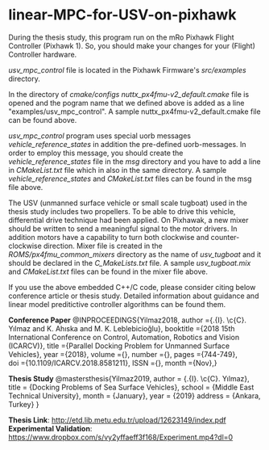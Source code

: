# linear-MPC-for-USV-on-pixhawk

During the thesis study, this program run on the mRo Pixhawk Flight Controller (Pixhawk 1). So, you should make your changes for your (Flight) Controller hardware.

_usv_mpc_control_ file is located in the Pixhawk Firmware's _src/examples_ directory.

In the directory of _cmake/configs_ _nuttx_px4fmu-v2_default.cmake_ file is opened and the pogram name that we defined above is added as a line "examples/usv_mpc_control". A sample nuttx_px4fmu-v2_default.cmake file can be found above.

_usv_mpc_control_ program uses special uorb messages _vehicle_reference_states_ in addition the pre-defined uorb-messages. In order to employ this message, you should create the _vehicle_reference_states_ file in the _msg_ directory and you have to add a line in _CMakeList.txt_ file which in also in the same directory. A sample _vehicle_reference_states_ and _CMakeList.txt_ files can be found in the msg file above.

The USV (unmanned surface vehicle or small scale tugboat) used in the thesis study includes two propellers. To be able to drive this vehicle, differential drive technique had been applied. On Pixhawak, a new mixer should be written to send a meaningful signal to the motor drivers. In addition motors have a capability to turn both clockwise and counter-clockwise direction. Mixer file is created in the _ROMS/px4fmu_common_mixers_ directory as the name of _usv_tugboat_ and it should be declared in the _C_MakeLists.txt_ file. A sample _usv_tugboat.mix_ and _CMakeList.txt_ files can be found in the mixer file above.

If you use the above embedded C++/C code, please consider citing below conference article or thesis study. Detailed information about guidance and linear model preditictive controller algorithms can be found them.

**Conference Paper**
@INPROCEEDINGS{Yilmaz2018, 
	author    ={\.{I}. \c{C}. Yılmaz and K. Ahıska and M. K. Leblebicioğlu}, 
	booktitle ={2018 15th International Conference on Control, Automation, Robotics and Vision (ICARCV)}, 
	title     ={Parallel Docking Problem for Unmanned Surface Vehicles}, 
	year      ={2018}, 
	volume    ={}, 
	number    ={}, 
	pages     ={744-749},  
	doi       ={10.1109/ICARCV.2018.8581211}, 
	ISSN	    ={}, 
	month	    ={Nov},}

**Thesis Study**
@mastersthesis{Yilmaz2019,
  author       = {\.{I}. \c{C}. Yılmaz}, 
  title        = {Docking Problems of Sea Surface Vehicles},
  school       = {Middle East Technical University},
  month        = {January},
	year         = {2019}
	address      = {Ankara, Turkey}
}

**Thesis Link**: http://etd.lib.metu.edu.tr/upload/12623149/index.pdf
**Experimental Validation**: https://www.dropbox.com/s/vy2yffaeff3f168/Experiment.mp4?dl=0


